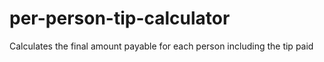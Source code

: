 # per-person-tip-calculator
Calculates the final amount payable for each person including the tip paid 
